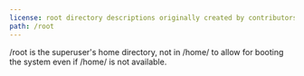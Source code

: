 ```yaml
---
license: root directory descriptions originally created by contributors to the Ubuntu documentation wiki and based on https://help.ubuntu.com/community/LinuxFilesystemTreeOverview.
path: /root
---
```


/root is the superuser's home directory, not in /home/ to allow for booting the system even if /home/ is not available.